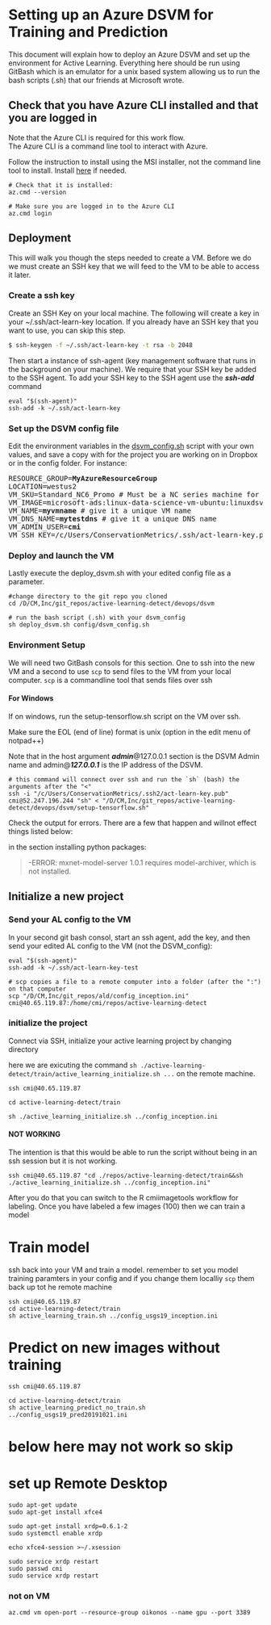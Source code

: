 # Setting up an Azure DSVM for Training and Prediction

This document will explain how to deploy an Azure DSVM and set up the environment for Active Learning. Everything here should be run using GitBash which is an emulator for a unix based system allowing us to run the bash scripts (.sh) that our friends at Microsoft wrote.

## Check that you have Azure CLI installed and that you are logged in
Note that the Azure CLI is required for this work flow.  
The Azure CLI is a command line tool to interact with Azure.

Follow the instruction to install using the MSI installer, not the command line tool to install.
Install [here](https://docs.microsoft.com/en-us/cli/azure/install-azure-cli) if needed.

```
# Check that it is installed:
az.cmd --version

# Make sure you are logged in to the Azure CLI
az.cmd login

```

## Deployment
This will walk you though the steps needed to create a VM.  Before we do we must create an SSH key that we will feed to the VM to be able to access it later.

### Create a ssh key
Create an SSH Key on your local machine. The following will create a key in your ~/.ssh/act-learn-key location.
If you already have an SSH key that you want to use, you can skip this step.

```sh
$ ssh-keygen -f ~/.ssh/act-learn-key -t rsa -b 2048
```

Then start a instance of ssh-agent (key management software that runs in the background on your machine).
We require that your SSH key be added to the SSH agent. To add your SSH key to the SSH agent use the **_ssh-add_** command

```
eval "$(ssh-agent)"
ssh-add -k ~/.ssh/act-learn-key
```

### Set up the DSVM config file
Edit the environment variables in the [dsvm_config.sh](config/dsvm_config.sh) script with your own values, and save a copy with for the project you are working on in Dropbox or in the config folder.
For instance:

<pre>
RESOURCE_GROUP=<b>MyAzureResourceGroup</b>
LOCATION=westus2
VM_SKU=Standard_NC6_Promo # Must be a NC series machine for GPU computing. Make sure VM SKU is available in your resource group's region 
VM_IMAGE=microsoft-ads:linux-data-science-vm-ubuntu:linuxdsvmubuntu:latest
VM_NAME=<b>myvmname</b> # give it a unique VM name
VM_DNS_NAME=<b>mytestdns</b> # give it a unique DNS name
VM_ADMIN_USER=<b>cmi</b>
VM_SSH_KEY=/c/Users/ConservationMetrics/.ssh/act-learn-key.pub
</pre>

### Deploy and launch the VM
Lastly execute the deploy_dsvm.sh with your edited config file as a parameter. 

```
#change directory to the git repo you cloned
cd /D/CM,Inc/git_repos/active-learning-detect/devops/dsvm

# run the bash script (.sh) with your dsvm_config
sh deploy_dsvm.sh config/dsvm_config.sh

```

### Environment Setup 
We will need two GitBash consols for this section. One to ssh into the new VM and a second to use `scp` to send files to the VM from your local computer. `scp` is a commandline tool that sends files over ssh
#### For Windows
If on windows, run the setup-tensorflow.sh script on the VM over ssh.  

Make sure the EOL (end of line) format is unix (option in the edit menu of notpad++)

Note that in the host argument **_admin_**@127.0.0.1 section is the DSVM Admin name and admin@**_127.0.0.1_** is the IP address of the DSVM.

```
# this command will connect over ssh and run the `sh` (bash) the arguments after the "<" 
ssh -i "/c/Users/ConservationMetrics/.ssh2/act-learn-key.pub" cmi@52.247.196.244 "sh" < "/D/CM,Inc/git_repos/active-learning-detect/devops/dsvm/setup-tensorflow.sh"

```

Check the output for errors.  There are a few that happen and willnot effect things listed below:

in the section installing python packages:
> -ERROR: mxnet-model-server 1.0.1 requires model-archiver, which is not installed.

## Initialize a new project

### Send your AL config to the VM
In your second git bash consol, start an ssh agent, add the key, and then send your edited AL config to the VM (not the DSVM_config):
```
eval "$(ssh-agent)"
ssh-add -k ~/.ssh/act-learn-key-test

# scp copies a file to a remote computer into a folder (after the ":") on that computer 
scp "/D/CM,Inc/git_repos/ald/config_inception.ini" cmi@40.65.119.87:/home/cmi/repos/active-learning-detect
```

### initialize the project
Connect via SSH, initialize your active learning project by changing directory

here we are exicuting the command `sh ./active-learning-detect/train/active_learning_initialize.sh ...` on the remote machine.
```
ssh cmi@40.65.119.87

cd active-learning-detect/train

sh ./active_learning_initialize.sh ../config_inception.ini
```
#### NOT WORKING
The intention is that this would be able to run the script without being in an ssh session but it is not working.
```
ssh cmi@40.65.119.87 "cd ./repos/active-learning-detect/train&&sh ./active_learning_initialize.sh ../config_inception.ini"
```
After you do that you can switch to the R cmiimagetools workflow for labeling.  Once you have labeled a few images (100) then we can train a model


# Train model
ssh back into your VM and train a model.  remember to set you model training paramters in your config and if you change them localliy `scp` them back up tot he remote machine
```
ssh cmi@40.65.119.87
cd active-learning-detect/train
sh active_learning_train.sh ../config_usgs19_inception.ini

```

# Predict on new images without training
```
ssh cmi@40.65.119.87

cd active-learning-detect/train
sh active_learning_predict_no_train.sh ../config_usgs19_pred20191021.ini
```


# below here may not work so skip

# set up Remote Desktop
```
sudo apt-get update
sudo apt-get install xfce4

sudo apt-get install xrdp=0.6.1-2
sudo systemctl enable xrdp

echo xfce4-session >~/.xsession

sudo service xrdp restart
sudo passwd cmi
sudo service xrdp restart
```
### not on VM ###
`az.cmd vm open-port --resource-group oikonos --name gpu --port 3389`

